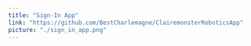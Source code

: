 ```yaml
---
title: "Sign-In App"
link: "https://github.com/BestCharlemagne/ClairemonsterRoboticsApp"
picture: "./sign_in_app.png"
---
```

